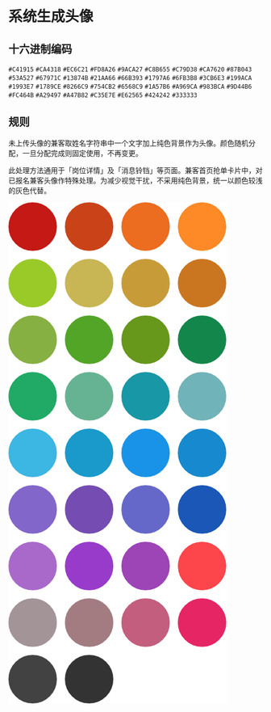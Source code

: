 # 系统生成头像

## 十六进制编码
`#C41915`
`#CA4318`
`#EC6C21`
`#FD8A26`
`#9ACA27`
`#C8B655`
`#C79D38`
`#CA7620`
`#87B043`
`#53A527`
`#67971C`
`#13874B`
`#21AA66`
`#66B393`
`#1797A6`
`#6FB3B8`
`#3CB6E3`
`#199ACA`
`#1993E7`
`#1789CE`
`#8266C9`
`#754CB2`
`#6568C9`
`#1A57B6`
`#A969CA`
`#983BCA`
`#9D44B6`
`#FC464B`
`#A29497`
`#A47B82`
`#C35E7E`
`#E62565`
`#424242`
`#333333`

## 规则
未上传头像的兼客取姓名字符串中一个文字加上纯色背景作为头像。颜色随机分配，一旦分配完成则固定使用，不再变更。

此处理方法通用于「岗位详情」及「消息铃铛」等页面。兼客首页抢单卡片中，对已报名兼客头像作特殊处理。为减少视觉干扰，不采用纯色背景，统一以颜色较浅的灰色代替。

![image](img/color-swatch.png)
